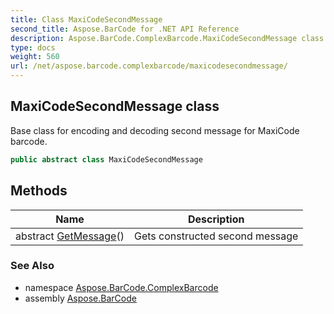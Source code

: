 ```yaml
---
title: Class MaxiCodeSecondMessage
second_title: Aspose.BarCode for .NET API Reference
description: Aspose.BarCode.ComplexBarcode.MaxiCodeSecondMessage class. Base class for encoding and decoding second message for MaxiCode barcode
type: docs
weight: 560
url: /net/aspose.barcode.complexbarcode/maxicodesecondmessage/
---
```

## MaxiCodeSecondMessage class

Base class for encoding and decoding second message for MaxiCode barcode.

```csharp
public abstract class MaxiCodeSecondMessage
```

## Methods

| Name | Description |
| --- | --- |
| abstract [GetMessage](../../aspose.barcode.complexbarcode/maxicodesecondmessage/getmessage/)() | Gets constructed second message |

### See Also

* namespace [Aspose.BarCode.ComplexBarcode](../../aspose.barcode.complexbarcode/)
* assembly [Aspose.BarCode](../../)


